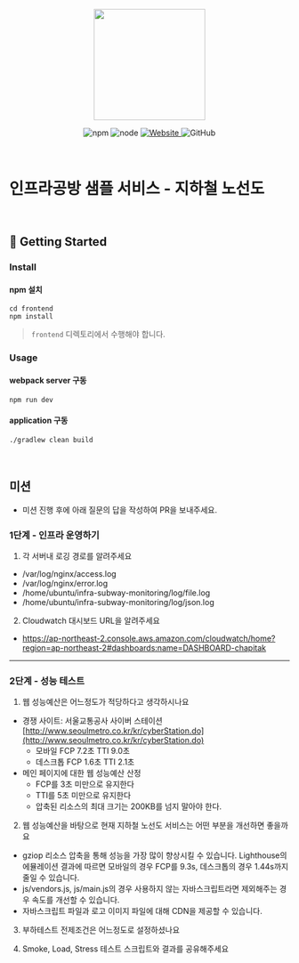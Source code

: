 <p align="center">
    <img width="200px;" src="https://raw.githubusercontent.com/woowacourse/atdd-subway-admin-frontend/master/images/main_logo.png"/>
</p>
<p align="center">
  <img alt="npm" src="https://img.shields.io/badge/npm-%3E%3D%205.5.0-blue">
  <img alt="node" src="https://img.shields.io/badge/node-%3E%3D%209.3.0-blue">
  <a href="https://edu.nextstep.camp/c/R89PYi5H" alt="nextstep atdd">
    <img alt="Website" src="https://img.shields.io/website?url=https%3A%2F%2Fedu.nextstep.camp%2Fc%2FR89PYi5H">
  </a>
  <img alt="GitHub" src="https://img.shields.io/github/license/next-step/atdd-subway-service">
</p>

<br>

# 인프라공방 샘플 서비스 - 지하철 노선도

<br>

## 🚀 Getting Started

### Install
#### npm 설치
```
cd frontend
npm install
```
> `frontend` 디렉토리에서 수행해야 합니다.

### Usage
#### webpack server 구동
```
npm run dev
```
#### application 구동
```
./gradlew clean build
```
<br>

## 미션

* 미션 진행 후에 아래 질문의 답을 작성하여 PR을 보내주세요.

### 1단계 - 인프라 운영하기
1. 각 서버내 로깅 경로를 알려주세요
- /var/log/nginx/access.log
- /var/log/nginx/error.log
- /home/ubuntu/infra-subway-monitoring/log/file.log
- /home/ubuntu/infra-subway-monitoring/log/json.log

2. Cloudwatch 대시보드 URL을 알려주세요
- https://ap-northeast-2.console.aws.amazon.com/cloudwatch/home?region=ap-northeast-2#dashboards:name=DASHBOARD-chapitak

---

### 2단계 - 성능 테스트
1. 웹 성능예산은 어느정도가 적당하다고 생각하시나요
 - 경쟁 사이트: 서울교통공사 사이버 스테이션 [http://www.seoulmetro.co.kr/kr/cyberStation.do](http://www.seoulmetro.co.kr/kr/cyberStation.do)
   - 모바일 FCP 7.2초 TTI 9.0초
   - 데스크톱 FCP 1.6초 TTI 2.1초
 - 메인 페이지에 대한 웹 성능예산 산정
   - FCP를 3초 미만으로 유지한다
   - TTI를  5초 미만으로 유지한다
   - 압축된 리소스의 최대 크기는 200KB를 넘지 말아야 한다.

2. 웹 성능예산을 바탕으로 현재 지하철 노선도 서비스는 어떤 부분을 개선하면 좋을까요
 
- gziop 리소스 압축을 통해 성능을 가장 많이 향상시킬 수 있습니다. Lighthouse의 에뮬레이션 결과에 따르면 모바일의 경우 FCP를 9.3s, 데스크톱의 경우 1.44s까지 줄일 수 있습니다.
- js/vendors.js, js/main.js의 경우 사용하지 않는 자바스크립트라면 제외해주는 경우 속도를 개선할 수 있습니다.
- 자바스크립트 파일과 로고 이미지 파일에  대해 CDN을 제공할 수 있습니다.
 
3. 부하테스트 전제조건은 어느정도로 설정하셨나요

4. Smoke, Load, Stress 테스트 스크립트와 결과를 공유해주세요
